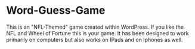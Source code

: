 # Word-Guess-Game
This is an "NFL-Themed" game created within WordPress. If you like the NFL and Wheel of Fortune this is your game. It has been designed to work primarily on computers but also works on IPads and on Iphones as well. 
